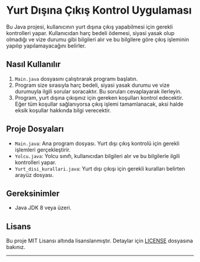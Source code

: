 # Yurt Dışına Çıkış Kontrol Uygulaması

Bu Java projesi, kullanıcının yurt dışına çıkış yapabilmesi için gerekli kontrolleri yapar. Kullanıcıdan harç bedeli ödemesi, siyasi yasak olup olmadığı ve vize durumu gibi bilgileri alır ve bu bilgilere göre çıkış işleminin yapılıp yapılamayacağını belirler.

## Nasıl Kullanılır

1. `Main.java` dosyasını çalıştırarak programı başlatın.
2. Program size sırasıyla harç bedeli, siyasi yasak durumu ve vize durumuyla ilgili sorular soracaktır. Bu soruları cevaplayarak ilerleyin.
3. Program, yurt dışına çıkışınız için gereken koşulları kontrol edecektir. Eğer tüm koşullar sağlanıyorsa çıkış işlemi tamamlanacak, aksi halde eksik koşullar hakkında bilgi verecektir.

## Proje Dosyaları

- `Main.java`: Ana program dosyası. Yurt dışı çıkış kontrolü için gerekli işlemleri gerçekleştirir.
- `Yolcu.java`: Yolcu sınıfı, kullanıcıdan bilgileri alır ve bu bilgilerle ilgili kontrolleri yapar.
- `Yurt_disi_kurallari.java`: Yurt dışı çıkışı için gerekli kuralları belirten arayüz dosyası.

## Gereksinimler

- Java JDK 8 veya üzeri.

## Lisans

Bu proje MIT Lisansı altında lisanslanmıştır. Detaylar için [LICENSE](LICENSE) dosyasına bakınız.

---

